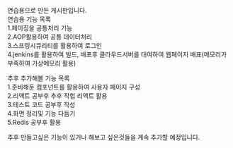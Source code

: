 연습용으로 만든 게시판입니다.
<br>
연습용 기능 목록<br>
1.페이징을 공통처리 기능<br>
2.AOP활용하여 공통 데이터처리<br>
3.스프링시큐리티를 활용하여 로그인<br>
4.jenkins를 활용하여 빌드, 배포후 클라우드서버를 대여하여 웹페이지 배표(메모리가 부족하여 가상메모리 활용) <br>


추후 추가해볼 기능 목록<br>
1.준비해둔 컴포넌트를 활용하여 사용자 페이지 구성<br>
2.리액트 공부후 추후 작헙 리액트 활용<br>
3.테스트 코드 공부후 작성<br>
4.화면 정리및 기능 다듬기<br>
5.Redis 공부후 활용<br>

추후 만들고싶은 기능이 있거나 해보고 싶은것들을 계속 추가할 예정입니다.<br>
